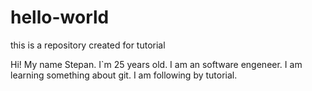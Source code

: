 # hello-world
this is a repository created for tutorial

Hi! My name Stepan. I`m 25 years old. I am an software engeneer. I am learning something about git. I am following by tutorial.
